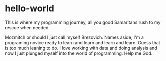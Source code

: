 # hello-world
This is where my programming journey, all you good Samaritans rush to my rescue when needed

Mozmitch or should I just call myself Brezovich. Names aside, I'm a programing novice ready to learn and learn and learn and learn. Guess that is too much leaning to do. I love working with data and doing analysis and now I just plunged myself into the world of programming. Help me God. 
